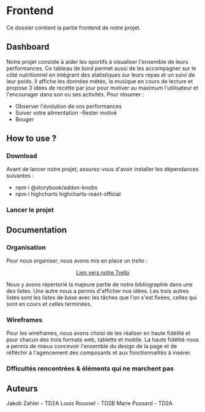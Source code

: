 # Frontend

Ce dossier contient la partie frontend de notre projet.

## Dashboard 

Notre projet consiste à aider les sportifs à visualiser l'ensemble de leurs performances. Ce tableau de bord permet aussi de les accompagner sur le côté nutritionnel en intégrant des statistiques sur leurs repas et un suivi de leur poids. Il affiche les données météo, la musique en cours de lecture et propose 3 idées de recette par jour pour motiver au maximum l'utilisateur et l'encourager dans son ou ses activités.
Pour résumer :
- Observer l'évolution de vos performances
- Suiver votre alimentation
-Rester motivé
- Bouger

## How to use ?
### Download 

Avant de lancer notre projet, assurez-vous d'avoir installer les dépendances suivantes :
- npm i @storybook/addon-knobs
- npm i highcharts highcharts-react-official

### Lancer le projet






## Documentation
### Organisation
Pour nous organiser, nous avons mis en place un trello :
<p align="center">
 <a href="https://trello.com/invite/b/fgPkbm50/3ee3087e685e3319e49c12d2f4d01c5a/front-end">Lien vers notre Trello</a>
</p>
Nous y avons répertorié la majeure partie de notre bibliographie dans une des listes.
Une autre nous a permis d'afficher nos idées.
Les trois autres listes sont les listes de base avec les tâches que l'on s'est fixées, celles qui sont en cours et celles terminées. 

### Wireframes
Pour les wireframes, nous avons choisi de les réaliser en haute fidélité et pour chacun des trois formats web, tablette et mobile. 
La haute fidélité nous a permis de mieux concevoir l'ensemble du design de la page et de réfléchir à l'agencement des composants et aux fonctionnalités à insérer. 

### Dfficultés rencontrées & éléments qui ne marchent pas





## Auteurs
Jakob Zahler - TD2A
Louis Roussel - TD2B
Marie Pussard - TD2A